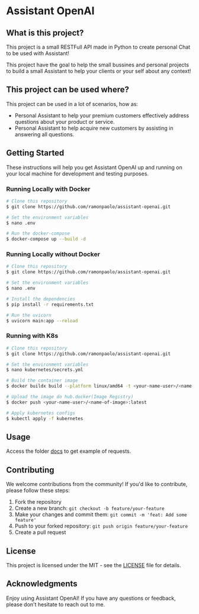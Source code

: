 # Assistant OpenAI

## What is this project?

This project is a small RESTFull API made in Python to create personal Chat to be used with Assistant!

This project have the goal to help the small bussines and personal projects to build a small Assistant to help your clients or your self about any context!

## This project can be used where?

This project can be used in a lot of scenarios, how as:

- Personal Assistant to help your premium customers effectively address questions about your product or service.
- Personal Assistant to help acquire new customers by assisting in answering all questions.

## Getting Started

These instructions will help you get Assistant OpenAI up and running on your local machine for development and testing purposes.

### Running Locally with Docker
```bash
# Clone this repository
$ git clone https://github.com/ramonpaolo/assistant-openai.git

# Set the environment variables
$ nano .env

# Run the docker-compose
$ docker-compose up --build -d
```

### Running Locally without Docker
```bash
# Clone this repository
$ git clone https://github.com/ramonpaolo/assistant-openai.git

# Set the environment variables
$ nano .env

# Install the dependencies
$ pip install -r requirements.txt

# Run the uvicorn
$ uvicorn main:app --reload
```

### Running with K8s
```bash
# Clone this repository
$ git clone https://github.com/ramonpaolo/assistant-openai.git

# Set the environment variables
$ nano kubernetes/secrets.yml

# Build the container image
$ docker buildx build --platform linux/amd64 -t <your-name-user>/<name-of-image>:latest .

# Upload the image do hub.docker(Image Registry)
$ docker push <your-name-user>/<name-of-image>:latest

# Apply kubernetes configs
$ kubectl apply -f kubernetes
```

## Usage

Access the folder [docs](docs/) to get example of requests.

## Contributing

We welcome contributions from the community! If you'd like to contribute, please follow these steps:

1. Fork the repository
2. Create a new branch: `git checkout -b feature/your-feature`
3. Make your changes and commit them: `git commit -m 'feat: Add some feature'`
4. Push to your forked repository: `git push origin feature/your-feature`
5. Create a pull request

## License

This project is licensed under the MIT - see the [LICENSE](LICENSE) file for details.

## Acknowledgments

Enjoy using Assistant OpenAI! If you have any questions or feedback, please don't hesitate to reach out to me.
